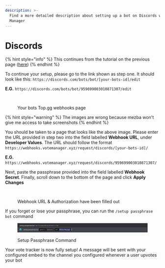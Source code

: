 ```yaml
---
description: >-
  Find a more detailed description about setting up a bot on Discords with Vote
  Manager
---
```


# Discords

{% hint style="info" %}
This continues from the tutorial on the previous page ([here](./))
{% endhint %}

To continue your setup, please go to the link shown as step one. It should look like this: `https://discords.com/bots/bot/[your-bots-id]/edit`

**E.G.** `https://discords.com/bots/bot/959699003010871307/edit`

<figure><img src="../../.gitbook/assets/Bot Top.gg #1.png" alt=""><figcaption><p>Your bots Top.gg webhooks page</p></figcaption></figure>

{% hint style="warning" %}
The images are wrong because mezba won't give me access to take screenshots
{% endhint %}

You should be taken to a page that looks like the above image. Please enter the URL provided in step two into the field labelled **Webhook URL**, under **Developer Values**. The URL should follow the format `https://webhooks.votemanager.xyz/request/discords/[your-bots-id]/`

**E.G.** `https://webhooks.votemanager.xyz/request/discords/959699003010871307/`

Next, paste the passphrase provided into the field labelled **Webhook Secret**. Finally, scroll down to the bottom of the page and click **Apply Changes**

<figure><img src="../../.gitbook/assets/Bot Top.gg #2.png" alt=""><figcaption><p>Webhook URL &#x26; Authorization have been filled out</p></figcaption></figure>

If you forget or lose your passphrase, you can run the `/setup passphrase bot` command

<figure><img src="../../.gitbook/assets/discords-3.png" alt=""><figcaption><p>Setup Passphrase Command</p></figcaption></figure>

Your vote tracker is now fully setup! A message will be sent with your configured embed to the channel you configured whenever a user upvotes your bot
